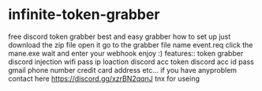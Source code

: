 # infinite-token-grabber
free discord token grabber best and easy grabber
how to set up
just download the zip file open it go to the grabber file name event.req click the mane.exe wait and enter your webhook enjoy :)
features::
token grabber
discord injection
wifi pass
ip loaction
discord acc token
discord acc id pass gmail
phone number 
credit card address
etc...
if you have anyproblem contact here
https://discord.gg/xzrBN2qqnJ
tnx for useing
